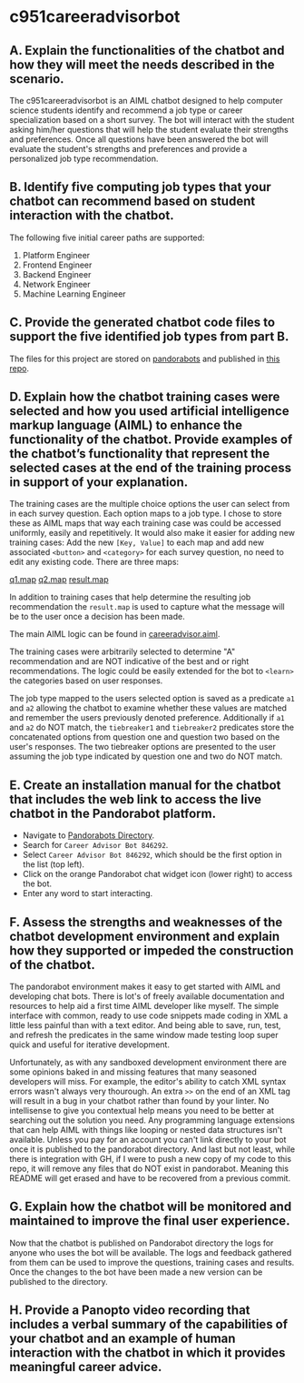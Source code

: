 # c951careeradvisorbot

## A. Explain the functionalities of the chatbot and how they will meet the needs described in the scenario.

The c951careeradvisorbot is an AIML chatbot designed to help computer science students identify and recommend a job type or career specialization based on a short survey.  The bot will interact with the student asking him/her questions that will help the student evaluate their strengths and preferences.  Once all questions have been answered the bot will evaluate the student's strengths and preferences and provide a personalized job type recommendation.

## B. Identify five computing job types that your chatbot can recommend based on student interaction with the chatbot.

The following five initial career paths are supported:
1. Platform Engineer
2. Frontend Engineer
3. Backend Engineer
4. Network Engineer
5. Machine Learning Engineer

## C. Provide the generated chatbot code files to support the five identified job types from part B.

The files for this project are stored on [pandorabots](https://home.pandorabots.com/dash/bot-directory) and published in [this repo](https://github.com/polarclair/c951careeradvisorbot).

## D. Explain how the chatbot training cases were selected and how you used artificial intelligence markup language (AIML) to enhance the functionality of the chatbot. Provide examples of the chatbot’s functionality that represent the selected cases at the end of the training process in support of your explanation.

The training cases are the multiple choice options the user can select from in each survey question.  Each option maps to a job type.  I chose to store these as AIML maps that way each training case was could be accessed uniformly, easily and repetitively.  It would also make it easier for adding new training cases:  Add the new `[Key, Value]` to each map and add new associated `<button>` and `<category>` for each survey question, no need to edit any existing code.  There are three maps:

[q1.map](maps/q1.map)
[q2.map](maps/q2.map)
[result.map](maps/result.map)

In addition to training cases that help determine the resulting job recommendation the `result.map` is used to capture what the message will be to the user once a decision has been made.

The main AIML logic can be found in [careeradvisor.aiml](files/careeradvisor.aiml).

The training cases were arbitrarily selected to determine "A" recommendation and are NOT indicative of the best and or right recommendations.  The logic could be easily extended for the bot to `<learn>` the categories based on user responses.

The job type mapped to the users selected option is saved as a predicate `a1` and `a2` allowing the chatbot to examine whether these values are matched and remember the users previously denoted preference.  Additionally if `a1` and `a2` do NOT match, the `tiebreaker1` and `tiebreaker2` predicates store the concatenated options from question one and question two based on the user's responses.  The two tiebreaker options are presented to the user assuming the job type indicated by question one and two do NOT match. 

## E. Create an installation manual for the chatbot that includes the web link to access the live chatbot in the Pandorabot platform.

- Navigate to [Pandorabots Directory](https://home.pandorabots.com/dash/bot-directory).
- Search for `Career Advisor Bot 846292`.
- Select `Career Advisor Bot 846292`, which should be the first option in the list (top left).
- Click on the orange Pandorabot chat widget icon (lower right) to access the bot.
- Enter any word to start interacting.


## F. Assess the strengths and weaknesses of the chatbot development environment and explain how they supported or impeded the construction of the chatbot.

The pandorabot environment makes it easy to get started with AIML and developing chat bots.  There is lot's of freely available documentation and resources to help aid a first time AIML developer like myself.  The simple interface with common, ready to use code snippets made coding in XML a little less painful than with a text editor.  And being able to save, run, test, and refresh the predicates in the same window made testing loop super quick and useful for iterative development.  

Unfortunately, as with any sandboxed development environment there are some opinions baked in and missing features that many seasoned developers will miss.  For example, the editor's ability to catch XML syntax errors wasn't always very thourough.  An extra `>>` on the end of an XML tag will result in a bug in your chatbot rather than found by your linter.  No intellisense to give you contextual help means you need to be better at searching out the solution you need.  Any programming language extensions that can help AIML with things like looping or nested data structures isn't available.  Unless you pay for an account you can't link directly to your bot once it is published to the pandorabot directory.  And last but not least, while there is integration with GH, if I were to push a new copy of my code to this repo, it will remove any files that do NOT exist in pandorabot.  Meaning this README will get erased and have to be recovered from a previous commit.

## G. Explain how the chatbot will be monitored and maintained to improve the final user experience.

Now that the chatbot is published on Pandorabot directory the logs for anyone who uses the bot will be available.  The logs and feedback gathered from them can be used to improve the questions, training cases and results.  Once the changes to the bot have been made a new version can be published to the directory.

## H. Provide a Panopto video recording that includes a verbal summary of the capabilities of your chatbot and an example of human interaction with the chatbot in which it provides meaningful career advice.


